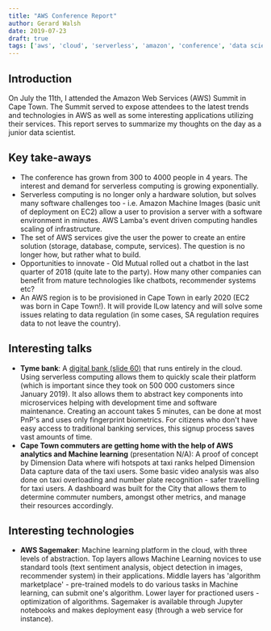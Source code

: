 ```yaml
---
title: "AWS Conference Report"
author: Gerard Walsh
date: 2019-07-23
draft: true
tags: ['aws', 'cloud', 'serverless', 'amazon', 'conference', 'data science']
---
```


## Introduction

On July the 11th, I attended the Amazon Web Services (AWS) Summit in Cape Town. The Summit served to expose attendees to the latest trends and technologies in AWS as well as some interesting applications utilizing their services. This report serves to summarize my thoughts on the day as a junior data scientist.

## Key take-aways

* The conference has grown from 300 to 4000 people in 4 years. The interest and demand for serverless computing is growing exponentially. 
* Serverless computing is no longer only a hardware solution, but solves many software challenges too - i.e. Amazon Machine Images (basic unit of deployment on EC2) allow a user to provision a server with a software environment in minutes. AWS Lamba's event driven computing handles scaling of infrastructure. 
* The set of AWS services give the user the power to create an entire solution (storage, database, compute, services). The question is no longer how, but rather what to build.
* Opportunities to innovate - Old Mutual rolled out a chatbot in the last quarter of 2018 (quite late to the party). How many other companies can benefit from mature technologies like chatbots, recommender systems etc?
* An AWS region is to be provisioned in Cape Town in early 2020 (EC2 was born in Cape Town!). It will provide lLow latency and will solve some issues relating to data regulation (in some cases, SA regulation requires data to not leave the country).

## Interesting talks

* **Tyme bank**: A [digital bank (slide 60)](https://emea-resources.awscloud.com/summit-cape-town-2019/2019-cape-town-summit-keynote) that runs entirely in the cloud. Using serverless computing allows them to quickly scale their platform (which is important since they took on 500 000 customers since January 2019). It also allows them to abstract key components into microservices helping with development time and software maintenance. Creating an account takes 5 minutes, can be done at most PnP's and uses only fingerprint biometrics. For citizens who don't have easy access to traditional banking services, this signup process saves vast amounts of time. 
* **Cape Town commuters are getting home with the help of AWS analytics and Machine learning** (presentation N/A): A proof of concept by Dimension Data where wifi hotspots at taxi ranks helped Dimension Data capture data of the taxi users. Some basic video analysis was also done on taxi overloading and number plate recognition - safer travelling for taxi users. A dashboard was built for the City that allows them to determine commuter numbers, amongst other metrics, and manage their resources accordingly.

## Interesting technologies

* **AWS Sagemaker**: Machine learning platform in the cloud, with three levels of abstraction. Top layers allows Machine Learning novices to use standard tools (text sentiment analysis, object detection in images, recommender system) in their applications. Middle layers has 'algorithm marketplace' - pre-trained models to do various tasks in Machine learning, can submit one's algorithm. Lower layer for practioned users - optimization of algorithms. Sagemaker is available through Jupyter notebooks and makes deployment easy (through a web service for instance). 

